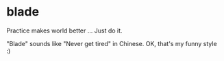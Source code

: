 # blade
Practice makes world better ... Just do it.

"Blade" sounds like "Never get tired" in Chinese. OK, that's my funny style :)

